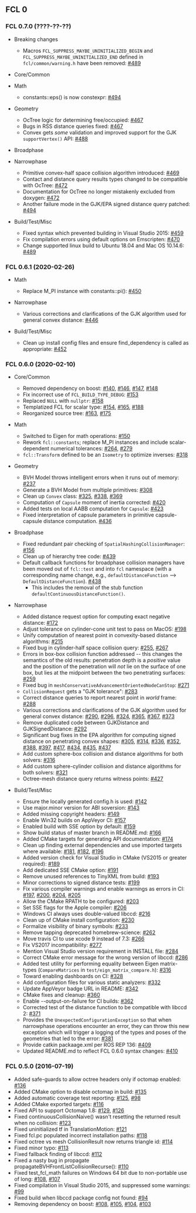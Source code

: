 ## FCL 0

### FCL 0.7.0 (????-??-??)

* Breaking changes

  * Macros `FCL_SUPPRESS_MAYBE_UNINITIALIZED_BEGIN` and `FCL_SUPPRESS_MAYBE_UNINITIALIZED_END` defined in `fcl/common/warning.h` have been removed:
    [#489](https://github.com/flexible-collision-library/fcl/pull/489)

* Core/Common

* Math

  * constants::eps() is now constexpr:
    [#494](https://github.com/flexible-collision-library/fcl/pull/494)

* Geometry

  * OcTree logic for determining free/occupied:
    [#467](https://github.com/flexible-collision-library/fcl/pull/467)
  * Bugs in RSS distance queries fixed:
    [#467](https://github.com/flexible-collision-library/fcl/pull/467)
  * Convex gets *some* validation and improved support for the GJK `supportVertex()` API:
    [#488](https://github.com/flexible-collision-library/fcl/pull/488)

* Broadphase

* Narrowphase

  * Primitive convex-half space collision algorithm introduced:
    [#469](https://github.com/flexible-collision-library/fcl/pull/469)
  * Contact and distance query results types changed to be compatible with OcTree:
    [#472](https://github.com/flexible-collision-library/fcl/pull/472)
  * Documentation for OcTree no longer mistakenly excluded from doxygen:
    [#472](https://github.com/flexible-collision-library/fcl/pull/472)
  * Another failure mode in the GJK/EPA signed distance query patched:
    [#494](https://github.com/flexible-collision-library/fcl/pull/494)

* Build/Test/Misc

  * Fixed syntax which prevented building in Visual Studio 2015:
    [#459](https://github.com/flexible-collision-library/fcl/pull/459)
  * Fix compilation errors using default options on Emscripten:
    [#470](https://github.com/flexible-collision-library/fcl/pull/470)
  * Change supported linux build to Ubuntu 18.04 and Mac OS 10.14.6:
    [#489](https://github.com/flexible-collision-library/fcl/pull/489)

### FCL 0.6.1 (2020-02-26)

* Math

  * Replace M_PI instance with constants::pi():
     [#450](https://github.com/flexible-collision-library/fcl/pull/450)

* Narrowphase

  * Various corrections and clarifications of the GJK algorithm used for general
    convex distance:
     [#446](https://github.com/flexible-collision-library/fcl/pull/446)

* Build/Test/Misc

  * Clean up install config files and ensure find_dependency is called as
    appropriate:
     [#452](https://github.com/flexible-collision-library/fcl/pull/452)

### FCL 0.6.0 (2020-02-10)

* Core/Common

  * Removed dependency on boost:
     [#140](https://github.com/flexible-collision-library/fcl/pull/140),
     [#146](https://github.com/flexible-collision-library/fcl/pull/146),
     [#147](https://github.com/flexible-collision-library/fcl/pull/147),
     [#148](https://github.com/flexible-collision-library/fcl/pull/148)
  * Fix incorrect use of `FCL_BUILD_TYPE_DEBUG`:
     [#153](https://github.com/flexible-collision-library/fcl/pull/153)
  * Replaced `NULL` with `nullptr`:
     [#158](https://github.com/flexible-collision-library/fcl/pull/158)
  * Templatized FCL for scalar type:
     [#154](https://github.com/flexible-collision-library/fcl/pull/154),
     [#165](https://github.com/flexible-collision-library/fcl/pull/165),
     [#188](https://github.com/flexible-collision-library/fcl/pull/188)
  * Reorganized source tree:
     [#163](https://github.com/flexible-collision-library/fcl/pull/163),
     [#175](https://github.com/flexible-collision-library/fcl/pull/175)

* Math

  * Switched to Eigen for math operations:
     [#150](https://github.com/flexible-collision-library/fcl/pull/150)
  * Rework `fcl::constants`; replace M_PI instances and include scalar-dependent
    numerical tolerances:
     [#264](https://github.com/flexible-collision-library/fcl/pull/264),
     [#279](https://github.com/flexible-collision-library/fcl/pull/279)
  * `fcl::Transform` defined to be an `Isometry` to optimize inverses:
     [#318](https://github.com/flexible-collision-library/fcl/pull/318)

* Geometry

  * BVH Model throws intelligent errors when it runs out of memory:
     [#237](https://github.com/flexible-collision-library/fcl/pull/237)
  * Generate a BVH Model from multiple primitives:
     [#308](https://github.com/flexible-collision-library/fcl/pull/308)
  * Clean up `Convex` class:
     [#325](https://github.com/flexible-collision-library/fcl/pull/325),
     [#338](https://github.com/flexible-collision-library/fcl/pull/338),
     [#369](https://github.com/flexible-collision-library/fcl/pull/369)
  * Computation of `Capsule` moment of inertia corrected:
     [#420](https://github.com/flexible-collision-library/fcl/pull/420)
  * Added tests on local AABB computation for `Capsule`:
     [#423](https://github.com/flexible-collision-library/fcl/pull/423)
  * Fixed interpretation of capsule parameters in primitive capsule-capsule
    distance computation.
     [#436](https://github.com/flexible-collision-library/fcl/pull/436)

* Broadphase

  * Fixed redundant pair checking of `SpatialHashingCollisionManager`:
     [#156](https://github.com/flexible-collision-library/fcl/pull/156)
  * Clean up of hierarchy tree code:
     [#439](https://github.com/flexible-collision-library/fcl/pull/439)
  * Default callback functions for broadphase collision managers have been moved
    out of `fcl::test` and into `fcl` namespace (with a corresponding name
    change, e.g., `defaultDistanceFunction` --> `DefaultDistanceFunction`).
     [#438](https://github.com/flexible-collision-library/fcl/pull/438)
    * This includes the removal of the stub function
      `defaultContinuousDistanceFunction()`.

* Narrowphase

  * Added distance request option for computing exact negative distance:
     [#172](https://github.com/flexible-collision-library/fcl/pull/172)
  * Adjust tolerance on cylinder-cone unit test to pass on MacOS:
     [#198](https://github.com/flexible-collision-library/fcl/pull/198)
  * Unify computation of nearest point in convexity-based distance algorithms:
     [#215](https://github.com/flexible-collision-library/fcl/pull/215)
  * Fixed bug in cylinder-half space collision query:
     [#255](https://github.com/flexible-collision-library/fcl/pull/255),
     [#267](https://github.com/flexible-collision-library/fcl/pull/267)
  * Errors in box-box collision function addressed -- this changes the semantics
    of the old results: penetration depth is a *positive* value and the position
    of the penetration will *not* lie on the surface of one box, but lies at the
    midpoint between the two penetrating surfaces:
     [#259](https://github.com/flexible-collision-library/fcl/pull/259)
  * Fixed bug in `meshConservativeAdvancementOrientedNodeCanStop`:
     [#271](https://github.com/flexible-collision-library/fcl/pull/271)
  * `CollisionRequest` gets a "GJK tolerance":
     [#283](https://github.com/flexible-collision-library/fcl/pull/283)
  * Correct distance queries to report nearest point in _world_ frame:
     [#288](https://github.com/flexible-collision-library/fcl/pull/288)
  * Various corrections and clarifications of the GJK algorithm used for general
    convex distance:
     [#290](https://github.com/flexible-collision-library/fcl/pull/290),
     [#296](https://github.com/flexible-collision-library/fcl/pull/296),
     [#324](https://github.com/flexible-collision-library/fcl/pull/324),
     [#365](https://github.com/flexible-collision-library/fcl/pull/365),
     [#367](https://github.com/flexible-collision-library/fcl/pull/367),
     [#373](https://github.com/flexible-collision-library/fcl/pull/373)
  * Remove duplicated code between GJKDistance and GJKSignedDistance:
     [#292](https://github.com/flexible-collision-library/fcl/pull/292)
  * Significant bug fixes in the EPA algorithm for computing signed distance on
    penetrating convex shapes:
     [#305](https://github.com/flexible-collision-library/fcl/pull/305),
     [#314](https://github.com/flexible-collision-library/fcl/pull/314),
     [#336](https://github.com/flexible-collision-library/fcl/pull/336),
     [#352](https://github.com/flexible-collision-library/fcl/pull/352),
     [#388](https://github.com/flexible-collision-library/fcl/pull/388),
     [#397](https://github.com/flexible-collision-library/fcl/pull/397),
     [#417](https://github.com/flexible-collision-library/fcl/pull/417),
     [#434](https://github.com/flexible-collision-library/fcl/pull/434),
     [#435](https://github.com/flexible-collision-library/fcl/pull/435),
     [#437](https://github.com/flexible-collision-library/fcl/pull/437)
  * Add custom sphere-box collision and distance algorithms for both solvers:
     [#316](https://github.com/flexible-collision-library/fcl/pull/316)
  * Add custom sphere-cylinder collision and distance algorithms for both
    solvers:
     [#321](https://github.com/flexible-collision-library/fcl/pull/321)
  * Octree-mesh distance query returns witness points:
     [#427](https://github.com/flexible-collision-library/fcl/pull/427)

* Build/Test/Misc

  * Ensure the locally generated config.h is used:
     [#142](https://github.com/flexible-collision-library/fcl/pull/142)
  * Use major.minor version for ABI soversion:
     [#143](https://github.com/flexible-collision-library/fcl/pull/143)
  * Added missing copyright headers:
     [#149](https://github.com/flexible-collision-library/fcl/pull/149)
  * Enable Win32 builds on AppVeyor CI:
     [#157](https://github.com/flexible-collision-library/fcl/pull/157)
  * Enabled build with SSE option by default:
     [#159](https://github.com/flexible-collision-library/fcl/pull/159)
  * Show build status of master branch in README.md:
     [#166](https://github.com/flexible-collision-library/fcl/pull/166)
  * Added CMake targets for generating API documentation:
     [#174](https://github.com/flexible-collision-library/fcl/pull/174)
  * Clean up finding external dependencies and use imported targets where
    available:
     [#181](https://github.com/flexible-collision-library/fcl/pull/181),
     [#182](https://github.com/flexible-collision-library/fcl/pull/182),
     [#196](https://github.com/flexible-collision-library/fcl/pull/196)
  * Added version check for Visual Studio in CMake (VS2015 or greater required):
     [#189](https://github.com/flexible-collision-library/fcl/pull/189)
  * Add dedicated SSE CMake option:
     [#191](https://github.com/flexible-collision-library/fcl/pull/191)
  * Remove unused references to TinyXML from build:
     [#193](https://github.com/flexible-collision-library/fcl/pull/193)
  * Minor corrections to signed distance tests:
     [#199](https://github.com/flexible-collision-library/fcl/pull/199)
  * Fix various compiler warnings and enable warnings as errors in CI:
     [#197](https://github.com/flexible-collision-library/fcl/pull/197),
     [#200](https://github.com/flexible-collision-library/fcl/pull/200),
     [#204](https://github.com/flexible-collision-library/fcl/pull/204),
     [#205](https://github.com/flexible-collision-library/fcl/pull/205)
  * Allow the CMake RPATH to be configured:
     [#203](https://github.com/flexible-collision-library/fcl/pull/203)
  * Set SSE flags for the Apple compiler:
     [#206](https://github.com/flexible-collision-library/fcl/pull/206)
  * Windows CI always uses double-valued libccd:
     [#216](https://github.com/flexible-collision-library/fcl/pull/216)
  * Clean up of CMake install configuration:
     [#230](https://github.com/flexible-collision-library/fcl/pull/230)
  * Formalize visibility of binary symbols:
     [#233](https://github.com/flexible-collision-library/fcl/pull/233)
  * Remove tapping deprecated homebrew-science:
     [#262](https://github.com/flexible-collision-library/fcl/pull/262)
  * Move travis CI to use xcode 9 instead of 7.3:
     [#266](https://github.com/flexible-collision-library/fcl/pull/266)
  * Fix VS2017 incompatibility:
     [#277](https://github.com/flexible-collision-library/fcl/pull/277)
  * Mention Visual Studio version requirement in INSTALL file:
     [#284](https://github.com/flexible-collision-library/fcl/pull/284)
  * Correct CMake error message for the wrong version of libccd:
     [#286](https://github.com/flexible-collision-library/fcl/pull/286)
  * Added test utility for performing equality between Eigen matrix-types
    (`CompareMatrices` in `test/eign_matrix_compare.h`):
     [#316](https://github.com/flexible-collision-library/fcl/pull/316)
  * Toward enabling dashboards on CI:
     [#328](https://github.com/flexible-collision-library/fcl/pull/328)
  * Add configuration files for various static analyzers:
     [#332](https://github.com/flexible-collision-library/fcl/pull/332)
  * Update AppVeyor badge URL in README:
     [#342](https://github.com/flexible-collision-library/fcl/pull/342)
  * CMake fixes and cleanup:
     [#360](https://github.com/flexible-collision-library/fcl/pull/360)
  * Enable --output-on-failure for CI builds:
     [#362](https://github.com/flexible-collision-library/fcl/pull/362)
  * Corrected test of the distance function to be compatible with libccd 2:
     [#371](https://github.com/flexible-collision-library/fcl/pull/371)
  * Provides the `UnexpectedConfigurationException` so that when narrowphase
    operations encounter an error, they can throw this new exception which
    will trigger a logging of the types and poses of the geometries that led to
    the error:
     [#381](https://github.com/flexible-collision-library/fcl/pull/381)
  * Provide catkin packaage.xml per ROS REP 136:
     [#409](https://github.com/flexible-collision-library/fcl/pull/409)
  * Updated README.md to reflect FCL 0.6.0 syntax changes:
     [#410](https://github.com/flexible-collision-library/fcl/pull/410)

### FCL 0.5.0 (2016-07-19)

* Added safe-guards to allow octree headers only if octomap enabled:
   [#136](https://github.com/flexible-collision-library/fcl/pull/136)
* Added CMake option to disable octomap in build:
   [#135](https://github.com/flexible-collision-library/fcl/pull/135)
* Added automatic coverage test reporting:
   [#125](https://github.com/flexible-collision-library/fcl/pull/125),
   [#98](https://github.com/flexible-collision-library/fcl/pull/98)
* Added CMake exported targets:
   [#116](https://github.com/flexible-collision-library/fcl/pull/116)
* Fixed API to support Octomap 1.8:
   [#129](https://github.com/flexible-collision-library/fcl/pull/129),
   [#126](https://github.com/flexible-collision-library/fcl/issues/126)
* Fixed continuousCollisionNaive() wasn't resetting the returned result when no
  collision:
   [#123](https://github.com/flexible-collision-library/fcl/pull/123)
* Fixed uninitialized tf in TranslationMotion:
   [#121](https://github.com/flexible-collision-library/fcl/pull/121)
* Fixed fcl.pc populated incorrect installation paths:
   [#118](https://github.com/flexible-collision-library/fcl/pull/118)
* Fixed octree vs mesh CollisionResult now returns triangle id:
   [#114](https://github.com/flexible-collision-library/fcl/pull/114)
* Fixed minor typo:
   [#113](https://github.com/flexible-collision-library/fcl/pull/113)
* Fixed fallback finding of libccd:
   [#112](https://github.com/flexible-collision-library/fcl/pull/112)
* Fixed a nasty bug in propagate propagateBVHFrontListCollisionRecurse():
   [#110](https://github.com/flexible-collision-library/fcl/pull/110)
* Fixed test_fcl_math failures on Windows 64 bit due to non-portable use of
  long:
   [#108](https://github.com/flexible-collision-library/fcl/pull/108),
   [#107](https://github.com/flexible-collision-library/fcl/issues/107)
* Fixed compilation in Visual Studio 2015, and suppressed some warnings:
   [#99](https://github.com/flexible-collision-library/fcl/pull/99)
* Fixed build when libccd package config not found:
   [#94](https://github.com/flexible-collision-library/fcl/pull/94)
* Removing dependency on boost:
   [#108](https://github.com/flexible-collision-library/fcl/pull/108),
   [#105](https://github.com/flexible-collision-library/fcl/pull/105),
   [#104](https://github.com/flexible-collision-library/fcl/pull/104),
   [#103](https://github.com/flexible-collision-library/fcl/pull/103)
